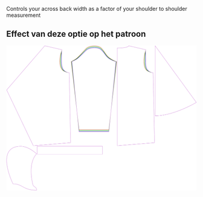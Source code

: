 
Controls your across back width as a factor of your shoulder to shoulder measurement


## Effect van deze optie op het patroon
![This image shows the effect of this option by superimposing several variants that have a different value for this option](yuri_acrossbackfactor_sample.svg "Effect of this option on the pattern")
